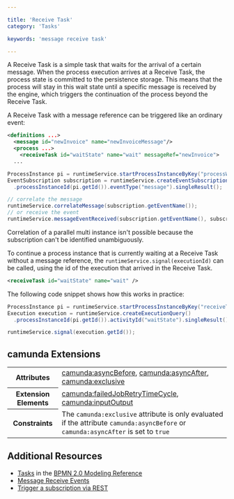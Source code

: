 ```yaml
---

title: 'Receive Task'
category: 'Tasks'

keywords: 'message receive task'

---
```


A Receive Task is a simple task that waits for the arrival of a certain message. When the process execution arrives at a Receive Task, the process state is committed to the persistence storage. This means that the process will stay in this wait state until a specific message is received by the engine, which triggers the continuation of the process beyond the Receive Task.

<div data-bpmn-symbol="receivetask" data-bpmn-symbol-name="Receive Task"></div>

A Receive Task with a message reference can be triggered like an ordinary event:

```xml
<definitions ...>
  <message id="newInvoice" name="newInvoiceMessage"/>
  <process ...>
    <receiveTask id="waitState" name="wait" messageRef="newInvoice">
  ...
```

```java
ProcessInstance pi = runtimeService.startProcessInstanceByKey("processWaitingInReceiveTask");
EventSubscription subscription = runtimeService.createEventSubscriptionQuery()
  .processInstanceId(pi.getId()).eventType("message").singleResult();

// correlate the message
runtimeService.correlateMessage(subscription.getEventName());
// or receive the event
runtimeService.messageEventReceived(subscription.getEventName(), subscription.getExecutionId());
```

<div class="alert alert-warning">
  Correlation of a parallel multi instance isn't possible because the subscription can't be identified unambiguously.
</div>

To continue a process instance that is currently waiting at a Receive Task without a message reference, the `runtimeService.signal(executionId)` can be called, using the id of the execution that arrived in the Receive Task.

```xml
<receiveTask id="waitState" name="wait" />
```

The following code snippet shows how this works in practice:

```java
ProcessInstance pi = runtimeService.startProcessInstanceByKey("receiveTask");
Execution execution = runtimeService.createExecutionQuery()
  .processInstanceId(pi.getId()).activityId("waitState").singleResult();

runtimeService.signal(execution.getId());
```

## camunda Extensions

<table class="table table-striped">
  <tr>
    <th>Attributes</th>
    <td>
      <a href="ref:#custom-extensions-camunda-extension-attributes-camundaasyncbefore">camunda:asyncBefore</a>,
      <a href="ref:#custom-extensions-camunda-extension-attributes-camundaasyncafter">camunda:asyncAfter</a>,
      <a href="ref:#custom-extensions-camunda-extension-attributes-camundaexclusive">camunda:exclusive</a>
    </td>
  </tr>
  <tr>
    <th>Extension Elements</th>
    <td>
      <a href="ref:#custom-extensions-camunda-extension-elements-camundafailedjobretrytimecycle">camunda:failedJobRetryTimeCycle</a>,
      <a href="ref:#custom-extensions-camunda-extension-elements-camundainputoutput">camunda:inputOutput</a>
    </td>
  </tr>
  <tr>
    <th>Constraints</th>
    <td>
      The <code>camunda:exclusive</code> attribute is only evaluated if the attribute
      <code>camunda:asyncBefore</code> or <code>camunda:asyncAfter</code> is set to <code>true</code>
    </td>
  </tr>
</table>

## Additional Resources

* [Tasks](http://camunda.org/bpmn/reference.html#activities-task) in the [BPMN 2.0 Modeling Reference](http://camunda.org/bpmn/reference.html)
* [Message Receive Events](ref:#events-message-events)
* [Trigger a subscription via REST](ref:/api-references/rest/#execution-trigger-message-event-subscription)
